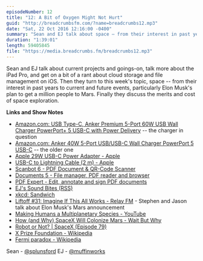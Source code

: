```yaml
---
episodeNumber: 12
title: "12: A Bit of Oxygen Might Not Hurt"
guid: "http://breadcrumbsfm.com/?name=breadcrumbs12.mp3"
date: "Sat, 22 Oct 2016 12:16:00 -0400"
summary: "Sean and EJ talk about space – from their interest in past years to current and future events, particularly Elon Musk's plan to get a million people to Mars. Finally they discuss the merits and cost of space exploration."
duration: "1:39:01"
length: 59405845
file: "https://media.breadcrumbs.fm/breadcrumbs12.mp3"
---
```

Sean and EJ talk about current projects and goings-on, talk more about the iPad Pro, and get on a bit of a rant about cloud storage and file management on iOS. Then they turn to this week's topic, space -- from their interest in past years to current and future events, particularly Elon Musk's plan to get a million people to Mars. Finally they discuss the merits and cost of space exploration.

**Links and Show Notes** 
- [Amazon.com: USB Type-C, Anker Premium 5-Port 60W USB Wall Charger PowerPort+ 5 USB-C with Power Delivery](http://www.amazon.com/dp/B01D8C6ULO/?tag=breadcrumbsfm-20) -- the charger in question
- [Amazon.com: Anker 40W 5-Port USB/USB-C Wall Charger PowerPort 5 USB-C](http://www.amazon.com/dp/B0196JB1ZS/?tag=breadcrumbsfm-20) -- the older one
- [Apple 29W USB-C Power Adapter - Apple](http://store.apple.com/xc/product/MJ262LL/A)
- [USB-C to Lightning Cable (2 m) - Apple](http://store.apple.com/xc/product/MKQ42AM/A)
- [ Scanbot 6 - PDF Document & QR-Code Scanner](https://geo.itunes.apple.com/us/app/scanbot-6-pdf-document-qr/id834854351)
- [ Documents 5 - File manager, PDF reader and browser](https://geo.itunes.apple.com/us/app/documents-5-file-manager-pdf/id364901807)
- [ PDF Expert - Edit, annotate and sign PDF documents](https://geo.itunes.apple.com/us/app/pdf-expert-edit-annotate-sign/id743974925)
- [ EJ's Sound Bites (RSS)](http://justcast.herokuapp.com/shows/muffin-works-soundbites/audioposts.rss)
- [xkcd: Sandwich](https://xkcd.com/149/)
- [Liftoff #31: Imagine If This All Works - Relay FM](https://www.relay.fm/liftoff/31) - Stephen and Jason talk about Elon Musk's Mars announcement
- [Making Humans a Multiplanetary Species - YouTube](https://www.youtube.com/watch?v=H7Uyfqi_TE8)
- [ How (and Why) SpaceX Will Colonize Mars - Wait But Why](http://waitbutwhy.com/2015/08/how-and-why-spacex-will-colonize-mars.html)
- [Robot or Not? | SpaceX (Episode 79)](https://www.theincomparable.com/robot/79/index.php)
- [X Prize Foundation - Wikipedia](https://en.wikipedia.org/wiki/X_Prize_Foundation?wprov=sfsi1)
- [ Fermi paradox - Wikipedia](https://en.wikipedia.org/wiki/Fermi_paradox?wprov=sfsi1?wprov=sfsi1)

Sean - [@splunsford](https://twitter.com/splunsford) EJ - [@muffinworks](https://twitter.com/muffinworks)